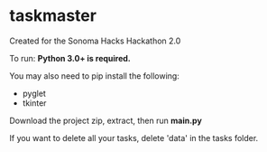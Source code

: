 # taskmaster
Created for the Sonoma Hacks Hackathon 2.0



To run: **Python 3.0+ is required.**

You may also need to pip install the following: 
- pyglet
- tkinter


Download the project zip, extract, then run **main.py**

If you want to delete all your tasks, delete 'data' in the tasks folder.
